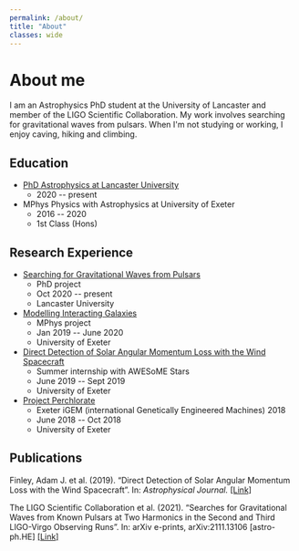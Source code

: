 ```yaml
---
permalink: /about/
title: "About"
classes: wide
---
```


# About me
I am an Astrophysics PhD student at the University of Lancaster and member of the LIGO Scientific Collaboration. My work involves searching for gravitational waves from pulsars. When I'm not studying or working, I enjoy caving, hiking and climbing.

## Education
- [PhD Astrophysics at Lancaster University ](https://alhewitt.github.io/phd/phd-homepage/)
  - 2020 -- present
- MPhys Physics with Astrophysics at University of Exeter 
  - 2016 -- 2020
  - 1st Class (Hons)

## Research Experience

- [Searching for Gravitational Waves from Pulsars](https://alhewitt.github.io/phd/publications/known-pulsar-paper/)
  - PhD project
  - Oct 2020 -- present
  - Lancaster University
- [Modelling Interacting Galaxies](https://alhewitt.github.io/mphys/thesis/interacting-galaxies/)
  - MPhys project
  - Jan 2019 -- June 2020
  - University of Exeter
- [Direct Detection of Solar Angular Momentum Loss with the Wind Spacecraft](https://alhewitt.github.io/internships/publications/direct-detection/)
  - Summer internship with AWESoME Stars
  - June 2019 -- Sept 2019
  - University of Exeter
- [Project Perchlorate](https://alhewitt.github.io/competitions/igem/)
  - Exeter iGEM (international Genetically Engineered Machines) 2018
  - June 2018 -- Oct 2018
  - University of Exeter

## Publications

Finley, Adam J. et al. (2019). “Direct Detection of Solar Angular Momentum Loss with the Wind Spacecraft”. In: *Astrophysical Journal.* [[Link]](https://arxiv.org/abs/1910.10177)

The LIGO Scientific Collaboration et al. (2021). “Searches for Gravitational Waves from Known Pulsars at Two Harmonics in the Second and Third LIGO-Virgo Observing Runs”. In: arXiv e-prints, arXiv:2111.13106 [astro-ph.HE] [[Link]](https://arxiv.org/abs/2111.13106)
